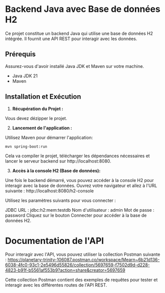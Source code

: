 # Backend Java avec Base de données H2

Ce projet constitue un backend Java qui utilise une base de données H2 intégrée. Il fournit une API REST pour interagir avec les données.

## Prérequis

Assurez-vous d'avoir installé Java JDK et Maven sur votre machine.

- Java JDK 21
- Maven

## Installation et Exécution

1. **Récupération du Projet :**

Vous devez dézipper le projet.

2. **Lancement de l'application :**

Utilisez Maven pour démarrer l'application:

``` bash 
mvn spring-boot:run
```

Cela va compiler le projet, télécharger les dépendances nécessaires et lancer le serveur backend sur http://localhost:8080.


3. **Accès à la console H2 (Base de données):**

Une fois le backend démarré, vous pouvez accéder à la console H2 pour interagir avec la base de données. 
Ouvrez votre navigateur et allez à l'URL suivante : http://localhost:8080/h2-console
    
    
Utilisez les paramètres suivants pour vous connecter :

JDBC URL : jdbc:h2:mem:testdb
Nom d'utilisateur : admin
Mot de passe : password
Cliquez sur le bouton Connecter pour accéder à la base de données H2.


# Documentation de l'API

Pour interagir avec l'API, vous pouvez utiliser la collection Postman suivante :
https://planetary-trinity-106087.postman.co/workspace/Mearn~6b21d136-6038-4fc0-93c1-2e5496d55826/collection/5697659-f7502d9d-d228-4823-b91f-b5561af553b9?action=share&creator=5697659


Cette collection Postman contient des exemples de requêtes pour tester et interagir avec les différentes routes de l'API REST.

